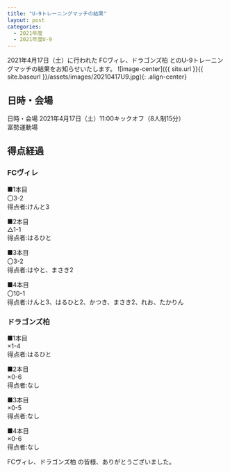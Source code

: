 ```yaml
---
title: "U-9トレーニングマッチの結果"
layout: post
categories:
  - 2021年度
  - 2021年度U-9
---
```


2021年4月17日（土）に行われた FCヴィレ、ドラゴンズ柏 とのU-9トレーニングマッチの結果をお知らせいたします。
![image-center]({{ site.url }}{{ site.baseurl }}/assets/images/20210417U9.jpg){: .align-center}

## 日時・会場

日時・会場
2021年4月17日（土）11:00キックオフ（8人制15分）<br>
富勢運動場

## 得点経過

### FCヴィレ

■1本目<br>
〇3-2<br>
得点者:けんと3

■2本目<br>
△1-1<br>
得点者:はるひと

■3本目<br>
〇3-2<br>
得点者:はやと、まさき2

■4本目<br>
〇10-1<br>
得点者:けんと3、はるひと2、かつき、まさき2、れお、たかりん

### ドラゴンズ柏

■1本目<br>
×1-4<br>
得点者:はるひと

■2本目<br>
×0-6<br>
得点者:なし

■3本目<br>
×0-5<br>
得点者:なし

■4本目<br>
×0-6<br>
得点者:なし


FCヴィレ、ドラゴンズ柏 の皆様、ありがとうございました。
